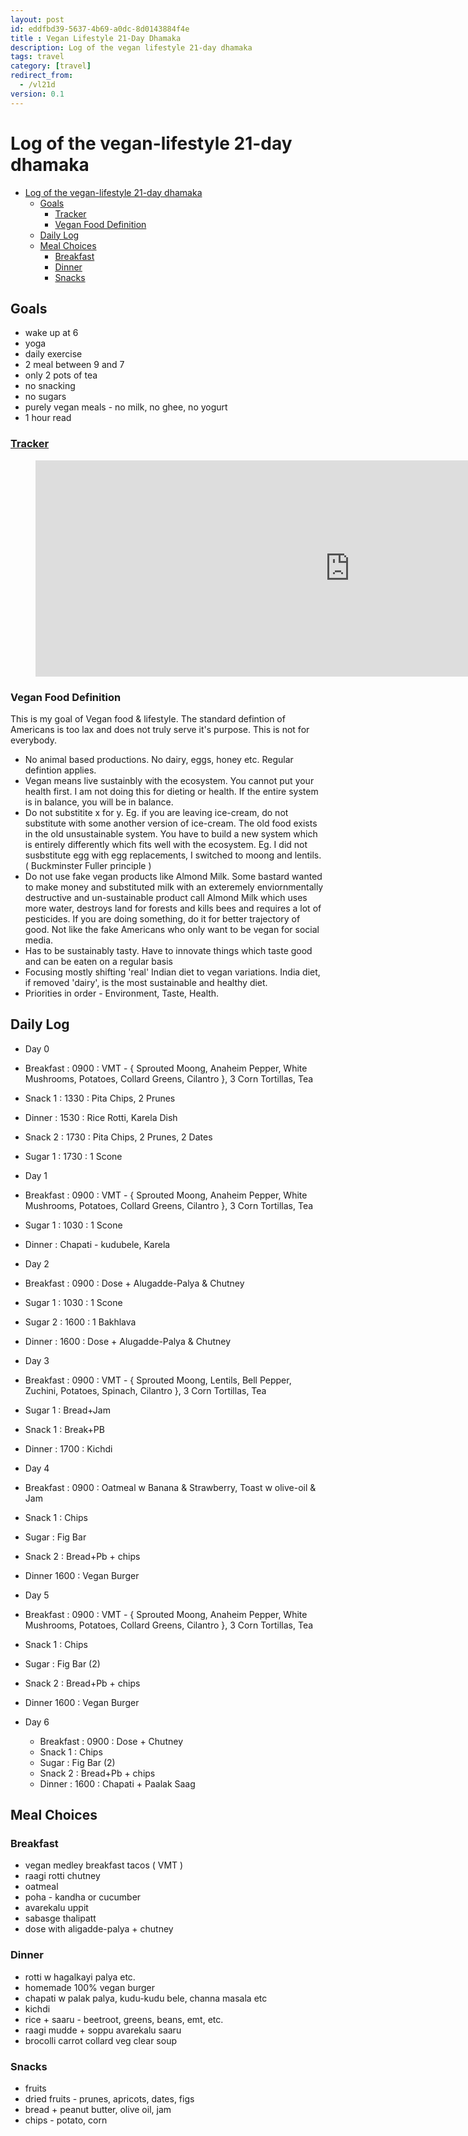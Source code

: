 ```yaml
---
layout: post
id: eddfbd39-5637-4b69-a0dc-8d0143884f4e 
title : Vegan Lifestyle 21-Day Dhamaka 
description: Log of the vegan lifestyle 21-day dhamaka 
tags: travel 
category: [travel]
redirect_from:
  - /vl21d
version: 0.1
---
```


# Log of the vegan-lifestyle 21-day dhamaka

- [Log of the vegan-lifestyle 21-day dhamaka](#log-of-the-vegan-lifestyle-21-day-dhamaka)
  - [Goals](#goals)
    - [Tracker](#tracker)
    - [Vegan Food Definition](#vegan-food-definition)
  - [Daily Log](#daily-log)
  - [Meal Choices](#meal-choices)
    - [Breakfast](#breakfast)
    - [Dinner](#dinner)
    - [Snacks](#snacks)

## Goals

- wake up at 6
- yoga
- daily exercise
- 2 meal between 9 and 7
- only 2 pots of tea
- no snacking
- no sugars
- purely vegan meals - no milk, no ghee, no yogurt
- 1 hour read

### [Tracker](https://1drv.ms/x/s!Au4_6JRfzLRRniL3nRm8q1VIjcoc?e=rKmeJC)

<!-- Foo -->
<figure class="iframe_container">
  <iframe src="https://onedrive.live.com/embed?cid=51B4CC5F94E83FEE&resid=51B4CC5F94E83FEE%213874&authkey=ANSvj04yb1PlRr4&em=2" width="1005" height="346" frameborder="0" scrolling="no">
  </iframe>
</figure>
<!-- Foo -->

### Vegan Food Definition

This is my goal of Vegan food & lifestyle. The standard defintion of Americans is too lax and does not truly serve it's purpose. This is not for everybody.

- No animal based productions. No dairy, eggs, honey etc. Regular defintion applies.
- Vegan means live sustainbly with the ecosystem. You cannot put your health first. I am not doing this for dieting or health. If the entire system is in balance, you will be in balance.
- Do not substitite x for y. Eg. if you are leaving ice-cream, do not substitute with some another version of ice-cream. The old food exists in the old unsustainable system. You have to build a new system which is entirely differently which fits well with the ecosystem. Eg. I did not susbstitute egg with egg replacements, I switched to moong and lentils. ( Buckminster Fuller principle )
- Do not use fake vegan products like Almond Milk. Some bastard wanted to make money and substituted milk with an exteremely enviornmentally destructive and un-sustainable product call Almond Milk which uses more water, destroys land for forests and kills bees and requires a lot of pesticides. If you are doing something, do it for better trajectory of good. Not like the fake Americans who only want to be vegan for social media.
- Has to be sustainably tasty. Have to innovate things which taste good and can be eaten on a regular basis
- Focusing mostly shifting 'real' Indian diet to vegan variations. India diet, if removed 'dairy', is the most sustainable and healthy diet.
- Priorities in order - Environment, Taste, Health. 

## Daily Log

- Day 0
 - Breakfast : 0900 : VMT - { Sprouted Moong, Anaheim Pepper, White Mushrooms, Potatoes, Collard Greens, Cilantro }, 3 Corn Tortillas, Tea
 - Snack 1 : 1330 : Pita Chips, 2 Prunes
 - Dinner : 1530 : Rice Rotti, Karela Dish
 - Snack 2 : 1730 : Pita Chips, 2 Prunes, 2 Dates
 - Sugar 1 : 1730 : 1 Scone

- Day 1
 - Breakfast : 0900 : VMT - { Sprouted Moong, Anaheim Pepper, White Mushrooms, Potatoes, Collard Greens, Cilantro }, 3 Corn Tortillas, Tea
 - Sugar 1 : 1030 : 1 Scone
 - Dinner : Chapati - kudubele, Karela

- Day 2
 - Breakfast : 0900 : Dose + Alugadde-Palya & Chutney
 - Sugar 1 : 1030 : 1 Scone
 - Sugar 2 : 1600 : 1 Bakhlava
 - Dinner : 1600 : Dose + Alugadde-Palya & Chutney

- Day 3
 - Breakfast : 0900 : VMT - { Sprouted Moong, Lentils, Bell Pepper, Zuchini, Potatoes, Spinach, Cilantro }, 3 Corn Tortillas, Tea
 - Sugar 1 : Bread+Jam
 - Snack 1 : Break+PB
 - Dinner : 1700 : Kichdi

- Day 4
 - Breakfast : 0900 : Oatmeal w Banana & Strawberry, Toast w olive-oil & Jam
 - Snack 1 : Chips
 - Sugar : Fig Bar
 - Snack 2 : Bread+Pb + chips
 - Dinner 1600 : Vegan Burger

- Day 5
 - Breakfast : 0900 : VMT - { Sprouted Moong, Anaheim Pepper, White Mushrooms, Potatoes, Collard Greens, Cilantro }, 3 Corn Tortillas, Tea
 - Snack 1 : Chips
 - Sugar : Fig Bar (2)
 - Snack 2 : Bread+Pb + chips
 - Dinner 1600 : Vegan Burger

- Day 6
  - Breakfast : 0900 : Dose + Chutney
  - Snack 1 : Chips
  - Sugar : Fig Bar (2)
  - Snack 2 : Bread+Pb + chips
  - Dinner : 1600 : Chapati + Paalak Saag

## Meal Choices

### Breakfast
 - vegan medley breakfast tacos ( VMT )
 - raagi rotti chutney
 - oatmeal
 - poha - kandha or cucumber
 - avarekalu uppit
 - sabasge thalipatt
 - dose with aligadde-palya + chutney

### Dinner
 - rotti w hagalkayi palya etc.
 - homemade 100% vegan burger
 - chapati w palak palya, kudu-kudu bele, channa masala etc
 - kichdi
 - rice + saaru - beetroot, greens, beans, emt, etc.
 - raagi mudde + soppu avarekalu saaru
 - brocolli carrot collard veg clear soup

### Snacks
  - fruits
  - dried fruits - prunes, apricots, dates, figs
  - bread + peanut butter, olive oil, jam  
  - chips - potato, corn
